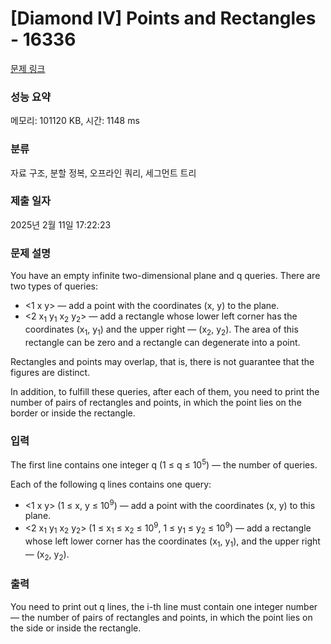 # [Diamond IV] Points and Rectangles - 16336 

[문제 링크](https://www.acmicpc.net/problem/16336) 

### 성능 요약

메모리: 101120 KB, 시간: 1148 ms

### 분류

자료 구조, 분할 정복, 오프라인 쿼리, 세그먼트 트리

### 제출 일자

2025년 2월 11일 17:22:23

### 문제 설명

<p>You have an empty infinite two-dimensional plane and q queries. There are two types of queries:</p>

<ul>
	<li><1 x y> — add a point with the coordinates (x, y) to the plane.</li>
	<li><2 x<sub>1</sub> y<sub>1</sub> x<sub>2</sub> y<sub>2</sub>> — add a rectangle whose lower left corner has the coordinates (x<sub>1</sub>, y<sub>1</sub>) and the upper right — (x<sub>2</sub>, y<sub>2</sub>). The area of this rectangle can be zero and a rectangle can degenerate into a point.</li>
</ul>

<p>Rectangles and points may overlap, that is, there is not guarantee that the figures are distinct.</p>

<p>In addition, to fulfill these queries, after each of them, you need to print the number of pairs of rectangles and points, in which the point lies on the border or inside the rectangle.</p>

### 입력 

 <p>The first line contains one integer q (1 ≤ q ≤ 10<sup>5</sup>) — the number of queries.</p>

<p>Each of the following q lines contains one query:</p>

<ul>
	<li><1 x y> (1 ≤ x, y ≤ 10<sup>9</sup>) — add a point with the coordinates (x, y) to this plane.</li>
	<li><2 x<sub>1</sub> y<sub>1</sub> x<sub>2</sub> y<sub>2</sub>> (1 ≤ x<sub>1</sub> ≤ x<sub>2</sub> ≤ 10<sup>9</sup>, 1 ≤ y<sub>1</sub> ≤ y<sub>2</sub> ≤ 10<sup>9</sup>) — add a rectangle whose left lower corner has the coordinates (x<sub>1</sub>, y<sub>1</sub>), and the upper right — (x<sub>2</sub>, y<sub>2</sub>).</li>
</ul>

### 출력 

 <p>You need to print out q lines, the i-th line must contain one integer number — the number of pairs of rectangles and points, in which the point lies on the side or inside the rectangle.</p>

